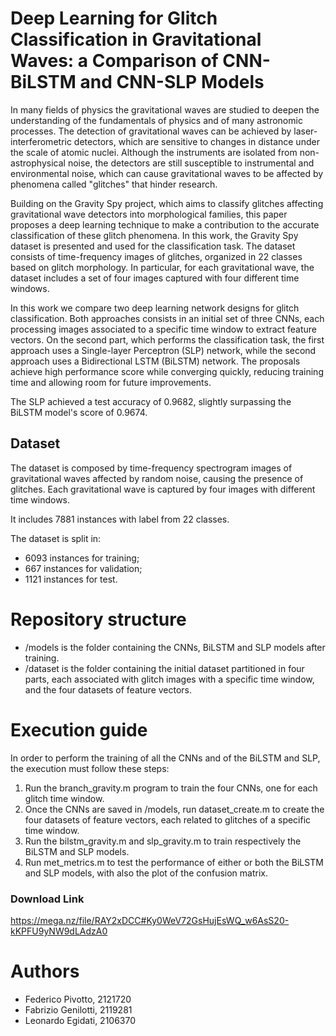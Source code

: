 # Deep Learning for Glitch Classification in Gravitational Waves: a Comparison of CNN-BiLSTM and CNN-SLP Models
In many fields of physics the gravitational waves are studied to deepen the understanding of the fundamentals of physics and of many astronomic processes. The detection of gravitational waves can be achieved by laser-interferometric detectors, which are sensitive to changes in distance under the scale of atomic nuclei. Although the instruments are isolated from non-astrophysical noise, the detectors are still susceptible to instrumental and environmental noise, which can cause gravitational waves to be affected by phenomena called "glitches" that hinder research.

Building on the Gravity Spy project, which aims to classify glitches affecting gravitational wave detectors into morphological families, this paper proposes a deep learning technique to make a contribution to the accurate classification of these glitch phenomena.
In this work, the Gravity Spy dataset is presented and used for the classification task. The dataset consists of time-frequency images of glitches, organized in 22 classes based on glitch morphology. In particular, for each gravitational wave, the dataset includes a set of four images captured with four different time windows.

In this work we compare two deep learning network designs for glitch classification.
Both approaches consists in an initial set of three CNNs, each processing images associated to a specific time window to extract feature vectors. On the second part, which performs the classification task, the first approach uses a Single-layer Perceptron (SLP) network, while the second approach uses a Bidirectional LSTM (BiLSTM) network. The proposals achieve high performance score while converging quickly, reducing training time and allowing room for future improvements.

The SLP achieved a test accuracy of 0.9682, slightly surpassing the BiLSTM model's score of 0.9674.

## Dataset
The dataset is composed by time-frequency spectrogram images of gravitational waves affected by random noise, causing the presence of glitches. Each gravitational wave is captured by four images with different time windows.

It includes 7881 instances with label from 22 classes.

The dataset is split in:
- 6093 instances for training;
- 667 instances for validation;
- 1121 instances for test.

# Repository structure
- /models is the folder containing the CNNs, BiLSTM and SLP models after training.
- /dataset is the folder containing the initial dataset partitioned in four parts, each associated with glitch images with a specific time window, and the four datasets of feature vectors. 

# Execution guide
In order to perform the training of all the CNNs and of the BiLSTM and SLP, the execution must follow these steps:

1. Run the branch_gravity.m program to train the four CNNs, one for each glitch time window.
2. Once the CNNs are saved in /models, run dataset_create.m to create the four datasets of feature vectors, each related to glitches of a specific time window.
3. Run the bilstm_gravity.m and slp_gravity.m to train respectively the BiLSTM and SLP models.
4. Run met_metrics.m to test the performance of either or both the BiLSTM and SLP models, with also the plot of the confusion matrix. 

### Download Link
https://mega.nz/file/RAY2xDCC#Ky0WeV72GsHujEsWQ_w6AsS20-kKPFU9yNW9dLAdzA0

# Authors
- Federico Pivotto, 2121720
- Fabrizio Genilotti, 2119281
- Leonardo Egidati, 2106370